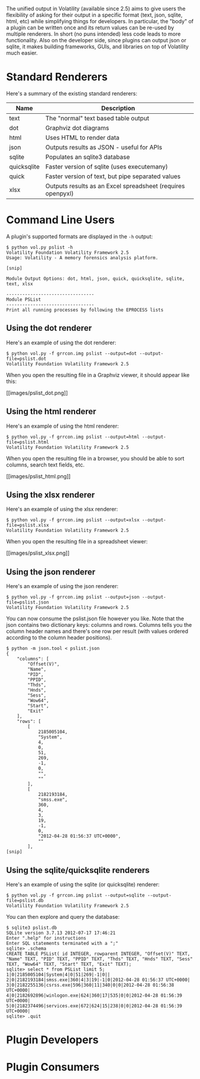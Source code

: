 The unified output in Volatility (available since 2.5) aims to give users the flexibility of asking for their output in a specific format (text, json, sqlite, html, etc) while simplifying things for developers. In particular, the "body" of a plugin can be written once and its return values can be re-used by multiple renderers. In short (no puns intended) less code leads to more functionality. Also on the developer side, since plugins can output json or sqlite, it makes building frameworks, GUIs, and libraries on top of Volatility much easier. 

# Standard Renderers 

Here's a summary of the existing standard renderers:

| Name | Description | 
|------|--------------|
| text | The "normal" text based table output |
| dot | Graphviz dot diagrams | 
| html | Uses HTML to render data | 
| json | Outputs results as JSON - useful for APIs | 
| sqlite | Populates an sqlite3 database |
| quicksqlite | Faster version of sqlite (uses executemany) | 
| quick | Faster version of text, but pipe separated values | 
| xlsx | Outputs results as an Excel spreadsheet (requires openpyxl) |

# Command Line Users

A plugin's supported formats are displayed in the `-h` output:

```
$ python vol.py pslist -h
Volatility Foundation Volatility Framework 2.5
Usage: Volatility - A memory forensics analysis platform.

[snip]

Module Output Options: dot, html, json, quick, quicksqlite, sqlite, text, xlsx

---------------------------------
Module PSList
---------------------------------
Print all running processes by following the EPROCESS lists
```

## Using the dot renderer 

Here's an example of using the dot renderer: 

```
$ python vol.py -f grrcon.img pslist --output=dot --output-file=pslist.dot 
Volatility Foundation Volatility Framework 2.5
```

When you open the resulting file in a Graphviz viewer, it should appear like this:

[[images/pslist_dot.png]]

## Using the html renderer 

Here's an example of using the html renderer: 

```
$ python vol.py -f grrcon.img pslist --output=html --output-file=pslist.html 
Volatility Foundation Volatility Framework 2.5
```

When you open the resulting file in a browser, you should be able to sort columns, search text fields, etc. 

[[images/pslist_html.png]]

## Using the xlsx renderer 

Here's an example of using the xlsx renderer: 

```
$ python vol.py -f grrcon.img pslist --output=xlsx --output-file=pslist.xlsx 
Volatility Foundation Volatility Framework 2.5
```

When you open the resulting file in a spreadsheet viewer:

[[images/pslist_xlsx.png]]

## Using the json renderer 

Here's an example of using the json renderer: 

```
$ python vol.py -f grrcon.img pslist --output=json --output-file=pslist.json 
Volatility Foundation Volatility Framework 2.5
```

You can now consume the pslist.json file however you like. Note that the json contains two dictionary keys: columns and rows. Columns tells you the column header names and there's one row per result (with values ordered according to the column header positions). 

```
$ python -m json.tool < pslist.json 
{
    "columns": [
        "Offset(V)",
        "Name",
        "PID",
        "PPID",
        "Thds",
        "Hnds",
        "Sess",
        "Wow64",
        "Start",
        "Exit"
    ],
    "rows": [
        [
            2185005104,
            "System",
            4,
            0,
            51,
            269,
            -1,
            0,
            "",
            ""
        ],
        [
            2182193184,
            "smss.exe",
            360,
            4,
            3,
            19,
            -1,
            0,
            "2012-04-28 01:56:37 UTC+0000",
            ""
        ],
[snip]
```

## Using the sqlite/quicksqlite renderers

Here's an example of using the sqlite (or quicksqlite) renderer: 

```
$ python vol.py -f grrcon.img pslist --output=sqlite --output-file=pslist.db 
Volatility Foundation Volatility Framework 2.5
```

You can then explore and query the database:

```
$ sqlite3 pslist.db 
SQLite version 3.7.13 2012-07-17 17:46:21
Enter ".help" for instructions
Enter SQL statements terminated with a ";"
sqlite> .schema
CREATE TABLE PSList( id INTEGER, rowparent INTEGER, "Offset(V)" TEXT, "Name" TEXT, "PID" TEXT, "PPID" TEXT, "Thds" TEXT, "Hnds" TEXT, "Sess" TEXT, "Wow64" TEXT, "Start" TEXT, "Exit" TEXT);
sqlite> select * from PSList limit 5;
1|0|2185005104|System|4|0|51|269|-1|0||
2|0|2182193184|smss.exe|360|4|3|19|-1|0|2012-04-28 01:56:37 UTC+0000|
3|0|2182255136|csrss.exe|596|360|11|340|0|0|2012-04-28 01:56:38 UTC+0000|
4|0|2182692896|winlogon.exe|624|360|17|535|0|0|2012-04-28 01:56:39 UTC+0000|
5|0|2182374496|services.exe|672|624|15|238|0|0|2012-04-28 01:56:39 UTC+0000|
sqlite> .quit
```

# Plugin Developers

# Plugin Consumers